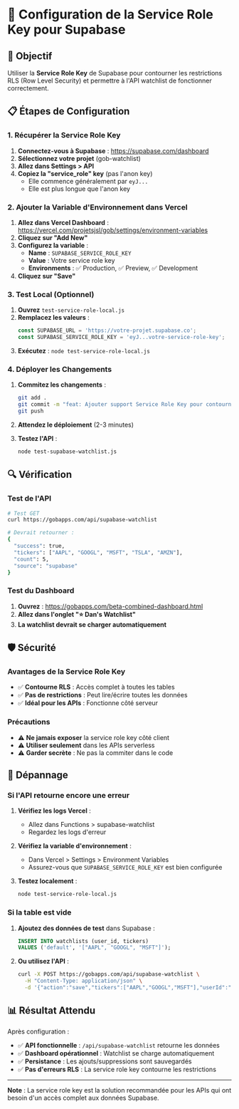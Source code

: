 # 🔑 Configuration de la Service Role Key pour Supabase

## 🎯 Objectif

Utiliser la **Service Role Key** de Supabase pour contourner les restrictions RLS (Row Level Security) et permettre à l'API watchlist de fonctionner correctement.

## 📋 Étapes de Configuration

### 1. Récupérer la Service Role Key

1. **Connectez-vous à Supabase** : https://supabase.com/dashboard
2. **Sélectionnez votre projet** (gob-watchlist)
3. **Allez dans Settings > API**
4. **Copiez la "service_role" key** (pas l'anon key)
   - Elle commence généralement par `eyJ...`
   - Elle est plus longue que l'anon key

### 2. Ajouter la Variable d'Environnement dans Vercel

1. **Allez dans Vercel Dashboard** : https://vercel.com/projetsjsl/gob/settings/environment-variables
2. **Cliquez sur "Add New"**
3. **Configurez la variable** :
   - **Name** : `SUPABASE_SERVICE_ROLE_KEY`
   - **Value** : Votre service role key
   - **Environments** : ✅ Production, ✅ Preview, ✅ Development
4. **Cliquez sur "Save"**

### 3. Test Local (Optionnel)

1. **Ouvrez** `test-service-role-local.js`
2. **Remplacez les valeurs** :
   ```javascript
   const SUPABASE_URL = 'https://votre-projet.supabase.co';
   const SUPABASE_SERVICE_ROLE_KEY = 'eyJ...votre-service-role-key';
   ```
3. **Exécutez** : `node test-service-role-local.js`

### 4. Déployer les Changements

1. **Commitez les changements** :
   ```bash
   git add .
   git commit -m "feat: Ajouter support Service Role Key pour contourner RLS"
   git push
   ```

2. **Attendez le déploiement** (2-3 minutes)

3. **Testez l'API** :
   ```bash
   node test-supabase-watchlist.js
   ```

## 🔍 Vérification

### Test de l'API

```bash
# Test GET
curl https://gobapps.com/api/supabase-watchlist

# Devrait retourner :
{
  "success": true,
  "tickers": ["AAPL", "GOOGL", "MSFT", "TSLA", "AMZN"],
  "count": 5,
  "source": "supabase"
}
```

### Test du Dashboard

1. **Ouvrez** : https://gobapps.com/beta-combined-dashboard.html
2. **Allez dans l'onglet "⭐ Dan's Watchlist"**
3. **La watchlist devrait se charger automatiquement**

## 🛡️ Sécurité

### Avantages de la Service Role Key

- ✅ **Contourne RLS** : Accès complet à toutes les tables
- ✅ **Pas de restrictions** : Peut lire/écrire toutes les données
- ✅ **Idéal pour les APIs** : Fonctionne côté serveur

### Précautions

- ⚠️ **Ne jamais exposer** la service role key côté client
- ⚠️ **Utiliser seulement** dans les APIs serverless
- ⚠️ **Garder secrète** : Ne pas la commiter dans le code

## 🔧 Dépannage

### Si l'API retourne encore une erreur

1. **Vérifiez les logs Vercel** :
   - Allez dans Functions > supabase-watchlist
   - Regardez les logs d'erreur

2. **Vérifiez la variable d'environnement** :
   - Dans Vercel > Settings > Environment Variables
   - Assurez-vous que `SUPABASE_SERVICE_ROLE_KEY` est bien configurée

3. **Testez localement** :
   ```bash
   node test-service-role-local.js
   ```

### Si la table est vide

1. **Ajoutez des données de test** dans Supabase :
   ```sql
   INSERT INTO watchlists (user_id, tickers) 
   VALUES ('default', '["AAPL", "GOOGL", "MSFT"]');
   ```

2. **Ou utilisez l'API** :
   ```bash
   curl -X POST https://gobapps.com/api/supabase-watchlist \
     -H "Content-Type: application/json" \
     -d '{"action":"save","tickers":["AAPL","GOOGL","MSFT"],"userId":"default"}'
   ```

## 📊 Résultat Attendu

Après configuration :

- ✅ **API fonctionnelle** : `/api/supabase-watchlist` retourne les données
- ✅ **Dashboard opérationnel** : Watchlist se charge automatiquement
- ✅ **Persistance** : Les ajouts/suppressions sont sauvegardés
- ✅ **Pas d'erreurs RLS** : La service role key contourne les restrictions

---

**Note** : La service role key est la solution recommandée pour les APIs qui ont besoin d'un accès complet aux données Supabase.

